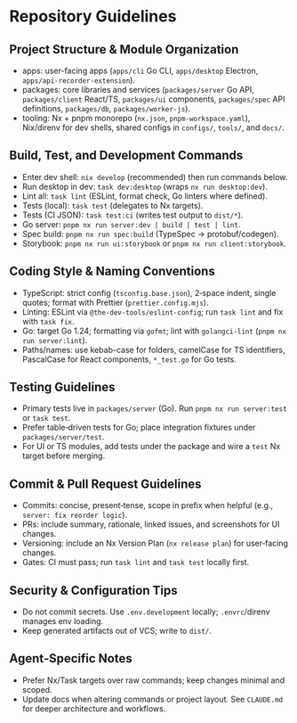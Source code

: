 # Repository Guidelines

## Project Structure & Module Organization

- apps: user-facing apps (`apps/cli` Go CLI, `apps/desktop` Electron, `apps/api-recorder-extension`).
- packages: core libraries and services (`packages/server` Go API, `packages/client` React/TS, `packages/ui` components, `packages/spec` API definitions, `packages/db`, `packages/worker-js`).
- tooling: Nx + pnpm monorepo (`nx.json`, `pnpm-workspace.yaml`), Nix/direnv for dev shells, shared configs in `configs/`, `tools/`, and `docs/`.

## Build, Test, and Development Commands

- Enter dev shell: `nix develop` (recommended) then run commands below.
- Run desktop in dev: `task dev:desktop` (wraps `nx run desktop:dev`).
- Lint all: `task lint` (ESLint, format check, Go linters where defined).
- Tests (local): `task test` (delegates to Nx targets).
- Tests (CI JSON): `task test:ci` (writes test output to `dist/*`).
- Go server: `pnpm nx run server:dev | build | test | lint`.
- Spec build: `pnpm nx run spec:build` (TypeSpec → protobuf/codegen).
- Storybook: `pnpm nx run ui:storybook` or `pnpm nx run client:storybook`.

## Coding Style & Naming Conventions

- TypeScript: strict config (`tsconfig.base.json`), 2‑space indent, single quotes; format with Prettier (`prettier.config.mjs`).
- Linting: ESLint via `@the-dev-tools/eslint-config`; run `task lint` and fix with `task fix`.
- Go: target Go 1.24; formatting via `gofmt`; lint with `golangci-lint` (`pnpm nx run server:lint`).
- Paths/names: use kebab-case for folders, camelCase for TS identifiers, PascalCase for React components, `*_test.go` for Go tests.

## Testing Guidelines

- Primary tests live in `packages/server` (Go). Run `pnpm nx run server:test` or `task test`.
- Prefer table‑driven tests for Go; place integration fixtures under `packages/server/test`.
- For UI or TS modules, add tests under the package and wire a `test` Nx target before merging.

## Commit & Pull Request Guidelines

- Commits: concise, present‑tense, scope in prefix when helpful (e.g., `server: fix reorder logic`).
- PRs: include summary, rationale, linked issues, and screenshots for UI changes.
- Versioning: include an Nx Version Plan (`nx release plan`) for user‑facing changes.
- Gates: CI must pass; run `task lint` and `task test` locally first.

## Security & Configuration Tips

- Do not commit secrets. Use `.env.development` locally; `.envrc`/direnv manages env loading.
- Keep generated artifacts out of VCS; write to `dist/`.

## Agent‑Specific Notes

- Prefer Nx/Task targets over raw commands; keep changes minimal and scoped.
- Update docs when altering commands or project layout. See `CLAUDE.md` for deeper architecture and workflows.
